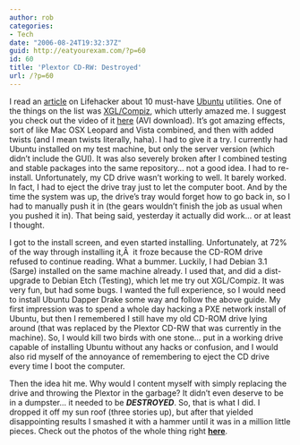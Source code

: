 ```yaml
---
author: rob
categories:
- Tech
date: "2006-08-24T19:32:37Z"
guid: http://eatyourexam.com/?p=60
id: 60
title: 'Plextor CD-RW: Destroyed'
url: /?p=60
---
```

I read an <a target="_blank" title="Hack Attack: Top 10 Ubuntu apps" href="http://www.lifehacker.com/software/ubuntu/hack-attak-top-10-ubuntu-apps-and-tweaks-195437.php">article</a> on Lifehacker about 10 must-have <a target="_blank" title="Ubuntu Linux" href="http://ubuntu.com">Ubuntu</a> utilities. One of the things on the list was <a target="_blank" title="How-to: XGL/Compiz on Ubuntu Dapper Drake" href="http://www.tectonic.co.za/view.php?id=916">XGL/Compiz</a>, which utterly amazed me. I suggest you check out the video of it <a target="_blank" title="XGL/Compiz Demo" href="http://www.freedesktop.org/~davidr/xgl-demo1.xvid.avi">here</a> (AVI download). It&#8217;s got amazing effects, sort of like Mac OSX Leopard and Vista combined, and then with added twists (and I mean twists literally, haha). I had to give it a try. I currently had Ubuntu installed on my test machine, but only the server version (which didn&#8217;t include the GUI). It was also severely broken after I combined testing and stable packages into the same repository&#8230; not a good idea. I had to re-install. Unfortunately, my CD drive wasn&#8217;t working to well. It barely worked. In fact, I had to eject the drive tray just to let the computer boot. And by the time the system was up, the drive&#8217;s tray would forget how to go back in, so I had to manually push it in (the gears wouldn&#8217;t finish the job as usual when you pushed it in). That being said, yesterday it actually did work&#8230; or at least I thought.

I got to the install screen, and even started installing. Unfortunately, at 72% of the way through installing it,Â  it froze because the CD-ROM drive refused to continue reading. What a bummer. Luckily, I had Debian 3.1 (Sarge) installed on the same machine already. I used that, and did a dist-upgrade to Debian Etch (Testing), which let me try out XGL/Compiz. It was very fun, but had some bugs. I wanted the full experience, so I would need to install Ubuntu Dapper Drake some way and follow the above guide. My first impression was to spend a whole day hacking a PXE network install of Ubuntu, but then I remembered I still have my old CD-ROM drive lying around (that was replaced by the Plextor CD-RW that was currently in the machine). So, I would kill two birds with one stone&#8230; put in a working drive capable of installing Ubuntu without any hacks or confusion, and I would also rid myself of the annoyance of remembering to eject the CD drive every time I boot the computer.

Then the idea hit me. Why would I content myself with simply replacing the drive and throwing the Plextor in the garbage? It didn&#8217;t even deserve to be in a dumpster&#8230; it needed to be _**DESTROYED**_. So, that is what I did. I dropped it off my sun roof (three stories up), but after that yielded disappointing results I smashed it with a hammer until it was in a million little pieces. Check out the photos of the whole thing right <a target="_blank" title="Eatyourexam Photo Album - Destruction" href="http://www.eatyourexam.com/photos/thumbnails.php?album=4"><strong>here</strong></a>.